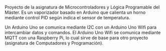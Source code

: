 Proyecto de la asignatura de Microcontroladores y Lógica Programable del Máster. Es un vaporizador basado en Arduino que calienta un horno mediante control PID según indica el sensor de temperatura. 

Un Arduino Uno se comunica mediante I2C con un Arduino Uno Wifi para intercambiar datos y comandos. El Arduino Uno Wifi se comunica mediante MQTT con una Raspberry Pi, lo cual sirve de base para otro proyecto (asignatura de Computadores y Programación).

